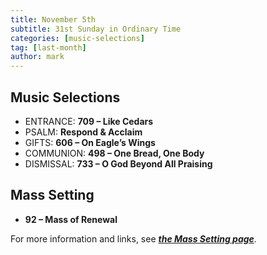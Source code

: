 ```yaml
---
title: November 5th 
subtitle: 31st Sunday in Ordinary Time
categories: [music-selections]
tag: [last-month]
author: mark
---
```


## Music Selections

- ENTRANCE: **709 – Like Cedars**
- PSALM: **Respond & Acclaim**
- GIFTS: **606 – On Eagle’s Wings**
- COMMUNION: **498 – One Bread, One Body**
- DISMISSAL: **733 – O God Beyond All Praising**

## Mass Setting

- **92 – Mass of Renewal**

For more information and links, see _**[the Mass Setting page](/mass-setting/)**_.
